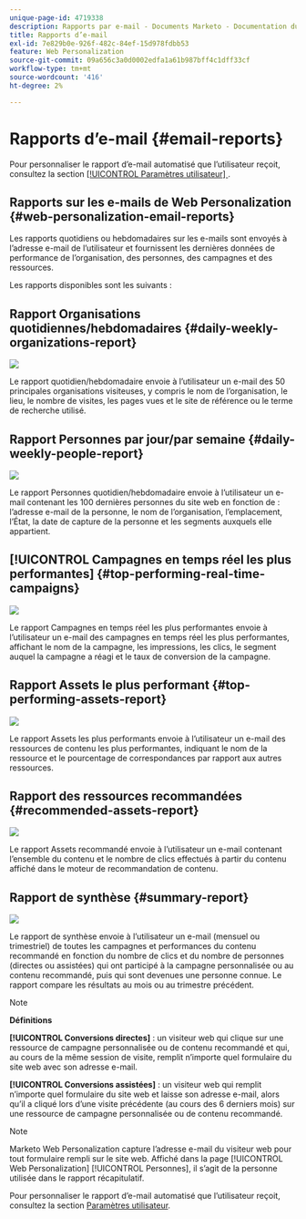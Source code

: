 ```yaml
---
unique-page-id: 4719338
description: Rapports par e-mail - Documents Marketo - Documentation du produit
title: Rapports d’e-mail
exl-id: 7e829b0e-926f-482c-84ef-15d978fdbb53
feature: Web Personalization
source-git-commit: 09a656c3a0d0002edfa1a61b987bff4c1dff33cf
workflow-type: tm+mt
source-wordcount: '416'
ht-degree: 2%

---
```


# Rapports d’e-mail {#email-reports}

Pour personnaliser le rapport d’e-mail automatisé que l’utilisateur reçoit, consultez la section [[!UICONTROL Paramètres utilisateur] &#x200B;](/help/marketo/product-docs/web-personalization/getting-started/user-settings.md).

## Rapports sur les e-mails de Web Personalization {#web-personalization-email-reports}

Les rapports quotidiens ou hebdomadaires sur les e-mails sont envoyés à l’adresse e-mail de l’utilisateur et fournissent les dernières données de performance de l’organisation, des personnes, des campagnes et des ressources.

Les rapports disponibles sont les suivants :

## Rapport Organisations quotidiennes/hebdomadaires {#daily-weekly-organizations-report}

![](assets/image2014-12-6-13-3a32-3a8.png)

Le rapport quotidien/hebdomadaire envoie à l’utilisateur un e-mail des 50 principales organisations visiteuses, y compris le nom de l’organisation, le lieu, le nombre de visites, les pages vues et le site de référence ou le terme de recherche utilisé.

## Rapport Personnes par jour/par semaine {#daily-weekly-people-report}

![](assets/two.png)

Le rapport Personnes quotidien/hebdomadaire envoie à l’utilisateur un e-mail contenant les 100 dernières personnes du site web en fonction de : l’adresse e-mail de la personne, le nom de l’organisation, l’emplacement, l’État, la date de capture de la personne et les segments auxquels elle appartient.

## [!UICONTROL Campagnes en temps réel les plus performantes] {#top-performing-real-time-campaigns}

![](assets/image2014-12-6-13-3a32-3a31.png)

Le rapport Campagnes en temps réel les plus performantes envoie à l’utilisateur un e-mail des campagnes en temps réel les plus performantes, affichant le nom de la campagne, les impressions, les clics, le segment auquel la campagne a réagi et le taux de conversion de la campagne.

## Rapport Assets le plus performant {#top-performing-assets-report}

![](assets/image2014-12-6-13-3a29-3a5.png)

Le rapport Assets les plus performants envoie à l’utilisateur un e-mail des ressources de contenu les plus performantes, indiquant le nom de la ressource et le pourcentage de correspondances par rapport aux autres ressources.

## Rapport des ressources recommandées {#recommended-assets-report}

![](assets/image2014-12-6-13-3a28-3a43.png)

Le rapport Assets recommandé envoie à l’utilisateur un e-mail contenant l’ensemble du contenu et le nombre de clics effectués à partir du contenu affiché dans le moteur de recommandation de contenu.

## Rapport de synthèse {#summary-report}

![](assets/six.png)

Le rapport de synthèse envoie à l’utilisateur un e-mail (mensuel ou trimestriel) de toutes les campagnes et performances du contenu recommandé en fonction du nombre de clics et du nombre de personnes (directes ou assistées) qui ont participé à la campagne personnalisée ou au contenu recommandé, puis qui sont devenues une personne connue. Le rapport compare les résultats au mois ou au trimestre précédent.

>[!NOTE]
>
>**Définitions**
>
>**[!UICONTROL Conversions directes]** : un visiteur web qui clique sur une ressource de campagne personnalisée ou de contenu recommandé et qui, au cours de la même session de visite, remplit n’importe quel formulaire du site web avec son adresse e-mail.
>
>**[!UICONTROL Conversions assistées]** : un visiteur web qui remplit n’importe quel formulaire du site web et laisse son adresse e-mail, alors qu’il a cliqué lors d’une visite précédente (au cours des 6 derniers mois) sur une ressource de campagne personnalisée ou de contenu recommandé.

>[!NOTE]
>
>Marketo Web Personalization capture l’adresse e-mail du visiteur web pour tout formulaire rempli sur le site web. Affiché dans la page [!UICONTROL Web Personalization] [!UICONTROL Personnes], il s’agit de la personne utilisée dans le rapport récapitulatif.

Pour personnaliser le rapport d’e-mail automatisé que l’utilisateur reçoit, consultez la section [Paramètres utilisateur](/help/marketo/product-docs/web-personalization/getting-started/user-settings.md).
